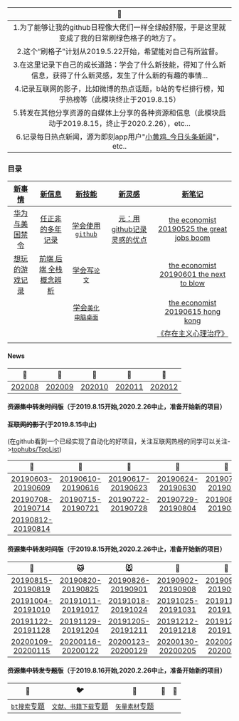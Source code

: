 |💭|
|:---:|
|1.为了能够让我的github日程像大佬们一样全绿般舒服，于是这里就变成了我的日常刷绿色格子的地方了。|  
|2.这个“刷格子”计划从2019.5.22开始，希望能对自己有所监督。  |
|3.在这里记录下自己的成长道路：学会了什么新技能，得知了什么新信息，获得了什么新灵感，发生了什么新的有趣的事情...|
|4.记录互联网的影子，比如微博的热点话题，b站的专栏排行榜，知乎热榜等（此模块终止于2019.8.15）  |
|5.转发在其他分享资源的自媒体上分享的各种资源和信息（此模块启动于2019.8.15，终止于2020.2.26），etc...|
|6.记录每日热点新闻，源为即刻app用户"[小黄鸡_今日头条新闻](https://github.com/linyang23/memories-of-internet/blob/master/images/%E5%8D%B3%E5%88%BB%E2%80%9C%E5%B0%8F%E9%BB%84%E9%B8%A1%E2%80%9D.jpeg)"，etc..|

### 目录
  |[新事情](https://github.com/linyang23/hello-world/tree/master/%E6%96%B0%E4%BA%8B%E6%83%85)|[新信息](https://github.com/linyang23/hello-world/tree/master/%E6%96%B0%E4%BF%A1%E6%81%AF)|[新技能](https://github.com/linyang23/hello-world/tree/master/%E6%96%B0%E6%8A%80%E8%83%BD)|[新灵感](https://github.com/linyang23/hello-world/tree/master/%E6%96%B0%E7%81%B5%E6%84%9F)|[新笔记](https://github.com/linyang23/hello-world/tree/master/%E6%96%B0%E7%AC%94%E8%AE%B0)|
  |:-----------------------:|:-----------------------:|:-----------------------:|:-----------------------:|:-----------------------:|
  |[华为与美国禁令](https://github.com/linyang23/hello-world/blob/master/%E6%96%B0%E4%BA%8B%E6%83%85/%E5%8D%8E%E4%B8%BA%E4%B8%8E%E7%BE%8E%E5%9B%BD%E7%A6%81%E4%BB%A4) |[任正非的多年记录](https://github.com/linyang23/hello-world/blob/master/%E6%96%B0%E4%BF%A1%E6%81%AF/%E4%BB%BB%E6%AD%A3%E9%9D%9E%E7%9A%84%E5%A4%9A%E5%B9%B4%E8%AE%B0%E5%BD%95)|[学会使用`github`](https://github.com/linyang23/hello-world/blob/master/%E6%96%B0%E6%8A%80%E8%83%BD/%E5%AD%A6%E4%BC%9A%E4%BD%BF%E7%94%A8github.md)|[元：用github记录灵感的优点](https://github.com/linyang23/hello-world/blob/master/%E6%96%B0%E7%81%B5%E6%84%9F/%E5%85%83%EF%BC%9A%E7%94%A8github%E8%AE%B0%E5%BD%95%E7%81%B5%E6%84%9F%E7%9A%84%E4%BC%98%E7%82%B9)|[the economist 20190525 the great jobs boom](https://github.com/linyang23/hello-world/blob/master/%E6%96%B0%E7%AC%94%E8%AE%B0/The%20Economist/20190525.md)|
  |[想玩的游戏记录](https://github.com/linyang23/hello-world/blob/master/%E6%96%B0%E4%BA%8B%E6%83%85/%E6%83%B3%E7%8E%A9%E7%9A%84%E6%B8%B8%E6%88%8F%E8%AE%B0%E5%BD%95.md)|[前端 后端 全栈概念辨析](https://github.com/linyang23/hello-world/blob/master/%E6%96%B0%E4%BF%A1%E6%81%AF/%E5%89%8D%E7%AB%AF%20%E5%90%8E%E7%AB%AF%20%E5%85%A8%E6%A0%88%E6%A6%82%E5%BF%B5%E8%BE%A8%E6%9E%90.md)|[学会写`论文`](https://github.com/linyang23/hello-world/blob/master/%E6%96%B0%E6%8A%80%E8%83%BD/%E5%AD%A6%E4%BC%9A%E5%86%99%E8%AE%BA%E6%96%87)||[the economist 20190601 the next to blow](https://github.com/linyang23/hello-world/blob/master/%E6%96%B0%E7%AC%94%E8%AE%B0/The%20Economist/20190601.md)|
  |||[学会`美化电脑桌面`](https://github.com/linyang23/hello-world/blob/master/%E6%96%B0%E6%8A%80%E8%83%BD/%E5%AD%A6%E4%BC%9A%E7%BE%8E%E5%8C%96%E7%94%B5%E8%84%91%E6%A1%8C%E9%9D%A2)||[the economist 20190615 hong kong](https://github.com/linyang23/hello-world/blob/master/%E6%96%B0%E7%AC%94%E8%AE%B0/The%20Economist/20190615.md)|
  |||||[《存在主义心理治疗》](https://github.com/linyang23/hello-world/blob/master/%E6%96%B0%E7%AC%94%E8%AE%B0/%E4%B9%A6%E7%B1%8D/%E3%80%8A%E5%AD%98%E5%9C%A8%E4%B8%BB%E4%B9%89%E5%BF%83%E7%90%86%E6%B2%BB%E7%96%97%E3%80%8B.md)|
  ||||||  
#### News  
  |🐞|🐌|🐙|🐚|🐠|
 |:-----------------------:|:-----------------------:|:-----------------------:|:-----------------------:|:-----------------------:|
  |[202008](https://github.com/linyang23/memories-of-internet/tree/master/News/202008)|[202009](https://github.com/linyang23/memories-of-internet/tree/master/News/202009)|[202010](https://github.com/linyang23/memories-of-internet/tree/master/News/202010)|[202011](https://github.com/linyang23/memories-of-internet/tree/master/News/202011)|[202012](https://github.com/linyang23/memories-of-internet/tree/master/News/202012)|
#### ~~资源集中转发时间版~~（于2019.8.15开始,2020.2.26中止，准备开始新的项目）
#### ~~互联网的影子~~(于2019.8.15中止)
(在github看到一个已经实现了自动化的好项目，关注互联网热榜的同学可以关注->[tophubs/TopList](https://github.com/tophubs/TopList/))

  |🐞|🐌|🐙|🐚|🐠|
  |:-----------------------:|:-----------------------:|:-----------------------:|:-----------------------:|:-----------------------:|
  |[20190603-20190609](https://github.com/linyang23/hello-world/blob/master/%E6%96%B0%E4%BF%A1%E6%81%AF/%E6%AF%8F%E5%91%A8%E8%AE%B0%E5%BD%95/20190603-20190609.md)|[20190610-20190616](https://github.com/linyang23/hello-world/blob/master/%E6%96%B0%E4%BF%A1%E6%81%AF/%E6%AF%8F%E5%91%A8%E8%AE%B0%E5%BD%95/20190610-20190616.md)|[20190617-20190623](https://github.com/linyang23/hello-world/blob/master/%E6%96%B0%E4%BF%A1%E6%81%AF/%E6%AF%8F%E5%91%A8%E8%AE%B0%E5%BD%95/20190617-20190623.md)|[20190624-20190630](https://github.com/linyang23/hello-world/blob/master/%E6%96%B0%E4%BF%A1%E6%81%AF/%E6%AF%8F%E5%91%A8%E8%AE%B0%E5%BD%95/20190624-20190630.md)|[20190701-20190707](https://github.com/linyang23/hello-world/blob/master/%E6%96%B0%E4%BF%A1%E6%81%AF/%E6%AF%8F%E5%91%A8%E8%AE%B0%E5%BD%95/20190701-20190707.md)|
  |[20190708-20190714](https://github.com/linyang23/hello-world/blob/master/%E6%96%B0%E4%BF%A1%E6%81%AF/%E6%AF%8F%E5%91%A8%E8%AE%B0%E5%BD%95/20190708-20190714.md)|[20190715-20190721](https://github.com/linyang23/hello-world/blob/master/%E6%96%B0%E4%BF%A1%E6%81%AF/%E6%AF%8F%E5%91%A8%E8%AE%B0%E5%BD%95/20190715-20190721.md)|[20190722-20190728](https://github.com/linyang23/hello-world/blob/master/%E6%96%B0%E4%BF%A1%E6%81%AF/%E6%AF%8F%E5%91%A8%E8%AE%B0%E5%BD%95/20190722-20190728.md)|[20190729-20190804](https://github.com/linyang23/memories-of-internet/blob/master/%E6%96%B0%E4%BF%A1%E6%81%AF/%E6%AF%8F%E5%91%A8%E8%AE%B0%E5%BD%95/20190729-20190804.md)|[20190805-20190811](https://github.com/linyang23/memories-of-internet/blob/master/%E6%96%B0%E4%BF%A1%E6%81%AF/%E6%AF%8F%E5%91%A8%E8%AE%B0%E5%BD%95/20190805-20190811.md)|  
  |[20190812-20190814](https://github.com/linyang23/memories-of-internet/blob/master/%E6%96%B0%E4%BF%A1%E6%81%AF/%E6%AF%8F%E5%91%A8%E8%AE%B0%E5%BD%95/20190812-20190814.md)|
#### ~~资源集中转发时间版~~（于2019.8.15开始,2020.2.26中止，准备开始新的项目）
  
  |🐶|🐱|🐭|🐹|🐰|🐻|🐼|
  |:-----------------------:|:-----------------------:|:-----------------------:|:-----------------------:|:-----------------------:|:-----------------------:|:-----------------------:|
  |[20190815-20190819](https://github.com/linyang23/memories-of-internet/blob/master/%E6%96%B0%E4%BF%A1%E6%81%AF/%E6%AF%8F%E5%91%A8%E8%AE%B0%E5%BD%95/20190815-20190819.md)|[20190820-20190825](https://github.com/linyang23/memories-of-internet/blob/master/%E6%96%B0%E4%BF%A1%E6%81%AF/%E6%AF%8F%E5%91%A8%E8%AE%B0%E5%BD%95/20190820-20190825.md)|[20190826-20190901](https://github.com/linyang23/memories-of-internet/blob/master/%E6%96%B0%E4%BF%A1%E6%81%AF/%E6%AF%8F%E5%91%A8%E8%AE%B0%E5%BD%95/20190826-20190901.md)|[20190902-20190908](https://github.com/linyang23/memories-of-internet/blob/master/%E6%96%B0%E4%BF%A1%E6%81%AF/%E6%AF%8F%E5%91%A8%E8%AE%B0%E5%BD%95/20190902-20190908.md)|[20190909-20190915](https://github.com/linyang23/memories-of-internet/blob/master/%E6%96%B0%E4%BF%A1%E6%81%AF/%E6%AF%8F%E5%91%A8%E8%AE%B0%E5%BD%95/20190909-20190915.md)|[20190916-20190922](https://github.com/linyang23/memories-of-internet/blob/master/%E6%96%B0%E4%BF%A1%E6%81%AF/%E6%AF%8F%E5%91%A8%E8%AE%B0%E5%BD%95/20190916-20190922.md)|[20190923-20190929](https://github.com/linyang23/memories-of-internet/blob/master/%E6%96%B0%E4%BF%A1%E6%81%AF/%E6%AF%8F%E5%91%A8%E8%AE%B0%E5%BD%95/20190923-20190929.md)|  
  |[20191004-20191010](https://github.com/linyang23/memories-of-internet/blob/master/%E6%96%B0%E4%BF%A1%E6%81%AF/%E6%AF%8F%E5%91%A8%E8%AE%B0%E5%BD%95/20191004-20191010.md)|[20191011-20191017](https://github.com/linyang23/memories-of-internet/blob/master/%E6%96%B0%E4%BF%A1%E6%81%AF/%E6%AF%8F%E5%91%A8%E8%AE%B0%E5%BD%95/20191011-20191017.md)|[20191018-20191024](https://github.com/linyang23/memories-of-internet/blob/master/%E6%96%B0%E4%BF%A1%E6%81%AF/%E6%AF%8F%E5%91%A8%E8%AE%B0%E5%BD%95/20191018-20191024.md)|[20191025-20191031](https://github.com/linyang23/memories-of-internet/blob/master/%E6%96%B0%E4%BF%A1%E6%81%AF/%E6%AF%8F%E5%91%A8%E8%AE%B0%E5%BD%95/20191025-20191031.md)|[20191101-20191107](https://github.com/linyang23/memories-of-internet/blob/master/%E6%96%B0%E4%BF%A1%E6%81%AF/%E6%AF%8F%E5%91%A8%E8%AE%B0%E5%BD%95/20191101-20191107.md)|[20191108-20191114](https://github.com/linyang23/memories-of-internet/blob/master/%E6%96%B0%E4%BF%A1%E6%81%AF/%E6%AF%8F%E5%91%A8%E8%AE%B0%E5%BD%95/20191108-20191114.md)|[20191115-20191121](https://github.com/linyang23/memories-of-internet/blob/master/%E6%96%B0%E4%BF%A1%E6%81%AF/%E6%AF%8F%E5%91%A8%E8%AE%B0%E5%BD%95/20191115-20191121.md)|
  |[20191122-20191128](https://github.com/linyang23/memories-of-internet/blob/master/%E6%96%B0%E4%BF%A1%E6%81%AF/%E6%AF%8F%E5%91%A8%E8%AE%B0%E5%BD%95/20191122-20191128.md)|[20191129-20191204](https://github.com/linyang23/memories-of-internet/blob/master/%E6%96%B0%E4%BF%A1%E6%81%AF/%E6%AF%8F%E5%91%A8%E8%AE%B0%E5%BD%95/20191129-20191204.md)|[20191205-20191211](https://github.com/linyang23/memories-of-internet/blob/master/%E6%96%B0%E4%BF%A1%E6%81%AF/%E6%AF%8F%E5%91%A8%E8%AE%B0%E5%BD%95/20191205-20191211.md)|[20191212-20191218](https://github.com/linyang23/memories-of-internet/blob/master/%E6%96%B0%E4%BF%A1%E6%81%AF/%E6%AF%8F%E5%91%A8%E8%AE%B0%E5%BD%95/20191212-20191218.md)|[20191219-20191225](https://github.com/linyang23/memories-of-internet/blob/master/%E6%96%B0%E4%BF%A1%E6%81%AF/%E6%AF%8F%E5%91%A8%E8%AE%B0%E5%BD%95/20191219-20191225.md)|[20191226-20200101](https://github.com/linyang23/memories-of-internet/blob/master/%E6%96%B0%E4%BF%A1%E6%81%AF/%E6%AF%8F%E5%91%A8%E8%AE%B0%E5%BD%95/20191226-20200101.md)|[20200102-20200108](https://github.com/linyang23/memories-of-internet/blob/master/%E6%96%B0%E4%BF%A1%E6%81%AF/%E6%AF%8F%E5%91%A8%E8%AE%B0%E5%BD%95/20200102-20200108.md)|
  |[20200109-20200115](https://github.com/linyang23/memories-of-internet/blob/master/%E6%96%B0%E4%BF%A1%E6%81%AF/%E6%AF%8F%E5%91%A8%E8%AE%B0%E5%BD%95/20200109-20200115.md)|[20200116-20200122](https://github.com/linyang23/memories-of-internet/blob/master/%E6%96%B0%E4%BF%A1%E6%81%AF/%E6%AF%8F%E5%91%A8%E8%AE%B0%E5%BD%95/20200116-20200122.md)|[20200123-20200129](https://github.com/linyang23/memories-of-internet/blob/master/%E6%96%B0%E4%BF%A1%E6%81%AF/%E6%AF%8F%E5%91%A8%E8%AE%B0%E5%BD%95/20200123-20200129.md)|[20200130-20200205](https://github.com/linyang23/memories-of-internet/blob/master/%E6%96%B0%E4%BF%A1%E6%81%AF/%E6%AF%8F%E5%91%A8%E8%AE%B0%E5%BD%95/20200130-20200205.md)|[20200206-20200212](https://github.com/linyang23/memories-of-internet/blob/master/%E6%96%B0%E4%BF%A1%E6%81%AF/%E6%AF%8F%E5%91%A8%E8%AE%B0%E5%BD%95/20200206-20200212.md)|[20200213-20200219](https://github.com/linyang23/memories-of-internet/blob/master/%E6%96%B0%E4%BF%A1%E6%81%AF/%E6%AF%8F%E5%91%A8%E8%AE%B0%E5%BD%95/20200213-20200219.md)|[20200220-20200226](https://github.com/linyang23/memories-of-internet/blob/master/%E6%96%B0%E4%BF%A1%E6%81%AF/%E6%AF%8F%E5%91%A8%E8%AE%B0%E5%BD%95/20200220-20200226.md)|
#### ~~资源集中转发专题版~~（于2019.8.16开始,2020.2.26中止，准备开始新的项目）
  |🐧|🐦|🐣|🐔|🐝|
  |-----------------------|-----------------------|-----------------------|-----------------------|-----------------------|
   |[`bt搜索`专题](https://github.com/linyang23/memories-of-internet/blob/master/%E6%96%B0%E4%BF%A1%E6%81%AF/%E4%B8%93%E9%A2%98%E8%AE%B0%E5%BD%95/bt%E6%90%9C%E7%B4%A2%E4%B8%93%E9%A2%98.md)|[`文献、书籍下载`专题](https://github.com/linyang23/memories-of-internet/blob/master/%E6%96%B0%E4%BF%A1%E6%81%AF/%E4%B8%93%E9%A2%98%E8%AE%B0%E5%BD%95/%E6%96%87%E7%8C%AE%E4%B8%8B%E8%BD%BD%E4%B8%93%E9%A2%98.md)|[`矢量素材`专题](https://github.com/linyang23/memories-of-internet/blob/master/%E6%96%B0%E4%BF%A1%E6%81%AF/%E4%B8%93%E9%A2%98%E8%AE%B0%E5%BD%95/%E7%9F%A2%E9%87%8F%E7%B4%A0%E6%9D%90%E4%B8%93%E9%A2%98.md)|  |  |
